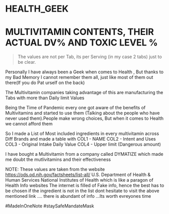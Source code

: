 # HEALTH_GEEK

# MULTIVITAMIN CONTENTS, THEIR ACTUAL DV% AND TOXIC LEVEL %
> The values are not per Tab, its per Serving (in my case 2 tabs) just to be clear.

Personally I have always been a Geek when comes to Health , But thanks to my Bad Memory I cannot remember them all, just like most of them out there(If you do Pat urself on the back)



The Multivitamin companies taking advantage of this are manufacturing the Tabs with more than Daily limit Values



Being the Time of Pandemic every one got aware of the benefits of Multivitamins and started to use them (Talking about the people who have never used them).People make wrong choices, But when it comes to Health we cannot afford them

So I made a List of Most included ingredients in every multivitamin across Diff Brands and made a table with 
COL1 - NAME 
COL2 - Intent and Uses
COL3 - Original Intake Daily Value
COL4 - Upper limit (Dangerous amount)

I have bought a Multivitamin from a company called DYMATIZE which made me doubt the mutlivitamins and their effectiveness 


NOTE: These values are taken from the website https://ods.od.nih.gov/factsheets/list-all/     U.S. Department of Health & Human Services 
National Institutes of Health  which is like a paragon of Health Info websites
The internet is filled of Fake info, hence the best has to be chosen 
if the ingredient is not in the list dont hesitate to visit the above mentioned link .... there is abundant of info ...Its worth evreyones time 

#MadeInOneNote
#staySafeMandateMask

